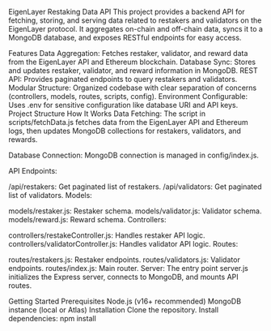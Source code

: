 EigenLayer Restaking Data API
This project provides a backend API for fetching, storing, and serving data related to restakers and validators on the EigenLayer protocol. It aggregates on-chain and off-chain data, syncs it to a MongoDB database, and exposes RESTful endpoints for easy access.

Features
Data Aggregation: Fetches restaker, validator, and reward data from the EigenLayer API and Ethereum blockchain.
Database Sync: Stores and updates restaker, validator, and reward information in MongoDB.
REST API: Provides paginated endpoints to query restakers and validators.
Modular Structure: Organized codebase with clear separation of concerns (controllers, models, routes, scripts, config).
Environment Configurable: Uses .env for sensitive configuration like database URI and API keys.
Project Structure
How It Works
Data Fetching:
The script in scripts/fetchData.js fetches data from the EigenLayer API and Ethereum logs, then updates MongoDB collections for restakers, validators, and rewards.

Database Connection:
MongoDB connection is managed in config/index.js.

API Endpoints:

/api/restakers: Get paginated list of restakers.
/api/validators: Get paginated list of validators.
Models:

models/restaker.js: Restaker schema.
models/validator.js: Validator schema.
models/reward.js: Reward schema.
Controllers:

controllers/restakeController.js: Handles restaker API logic.
controllers/validatorController.js: Handles validator API logic.
Routes:

routes/restakers.js: Restaker endpoints.
routes/validators.js: Validator endpoints.
routes/index.js: Main router.
Server:
The entry point server.js initializes the Express server, connects to MongoDB, and mounts API routes.

Getting Started
Prerequisites
Node.js (v16+ recommended)
MongoDB instance (local or Atlas)
Installation
Clone the repository.
Install dependencies:
npm install